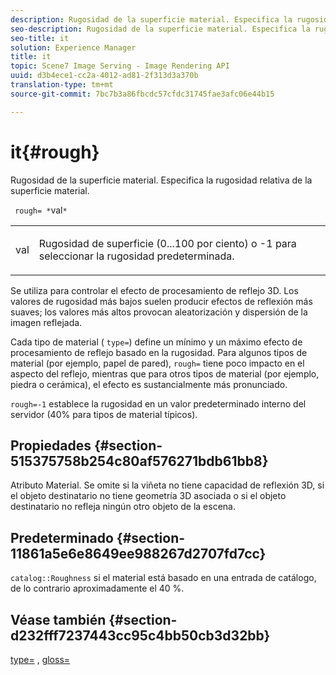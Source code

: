 ```yaml
---
description: Rugosidad de la superficie material. Especifica la rugosidad relativa de la superficie material.
seo-description: Rugosidad de la superficie material. Especifica la rugosidad relativa de la superficie material.
seo-title: it
solution: Experience Manager
title: it
topic: Scene7 Image Serving - Image Rendering API
uuid: d3b4ece1-cc2a-4012-ad81-2f313d3a370b
translation-type: tm+mt
source-git-commit: 7bc7b3a86fbcdc57cfdc31745fae3afc06e44b15

---
```



# it{#rough}

Rugosidad de la superficie material. Especifica la rugosidad relativa de la superficie material.

` rough= *`val`*`

<table id="simpletable_432E33EC87144AC7A2A8D9406F862708"> 
 <tr class="strow"> 
  <td class="stentry"> <p> <span class="varname"> val </span> </p> </td> 
  <td class="stentry"> <p>Rugosidad de superficie (0...100 por ciento) o -1 para seleccionar la rugosidad predeterminada. </p> </td> 
 </tr> 
</table>

Se utiliza para controlar el efecto de procesamiento de reflejo 3D. Los valores de rugosidad más bajos suelen producir efectos de reflexión más suaves; los valores más altos provocan aleatorización y dispersión de la imagen reflejada.

Cada tipo de material ( `type=`) define un mínimo y un máximo efecto de procesamiento de reflejo basado en la rugosidad. Para algunos tipos de material (por ejemplo, papel de pared), `rough=` tiene poco impacto en el aspecto del reflejo, mientras que para otros tipos de material (por ejemplo, piedra o cerámica), el efecto es sustancialmente más pronunciado.

`rough=-1` establece la rugosidad en un valor predeterminado interno del servidor (40% para tipos de material típicos).

## Propiedades {#section-515375758b254c80af576271bdb61bb8}

Atributo Material. Se omite si la viñeta no tiene capacidad de reflexión 3D, si el objeto destinatario no tiene geometría 3D asociada o si el objeto destinatario no refleja ningún otro objeto de la escena.

## Predeterminado {#section-11861a5e6e8649ee988267d2707fd7cc}

`catalog::Roughness` si el material está basado en una entrada de catálogo, de lo contrario aproximadamente el 40 %.

## Véase también {#section-d232fff7237443cc95c4bb50cb3d32bb}

[type=](../../../../../ir-api/http-protocol/image-rendering-api-ref/c-ir-http-protocol-ref/c-ir-http-protocol-command-reference/r-ir-http-type.md#reference-128c7de89e2d46838019b560f3f84a35) , [gloss=](../../../../../ir-api/http-protocol/image-rendering-api-ref/c-ir-http-protocol-ref/c-ir-http-protocol-command-reference/r-ir-http-gloss.md#reference-325aef2ee51e4e1584a06047427340ca)

